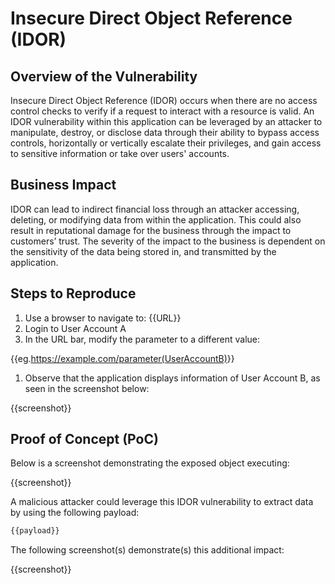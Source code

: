 # Insecure Direct Object Reference (IDOR)

## Overview of the Vulnerability

Insecure Direct Object Reference (IDOR) occurs when there are no access control checks to verify if a request to interact with a resource is valid. An IDOR vulnerability within this application can be leveraged by an attacker to manipulate, destroy, or disclose data through their ability to bypass access controls, horizontally or vertically escalate their privileges, and gain access to sensitive information or take over users' accounts.

## Business Impact

IDOR can lead to indirect financial loss through an attacker accessing, deleting, or modifying data from within the application. This could also result in reputational damage for the business through the impact to customers’ trust. The severity of the impact to the business is dependent on the sensitivity of the data being stored in, and transmitted by the application.

## Steps to Reproduce

1. Use a browser to navigate to: {{URL}}
1. Login to User Account A
1. In the URL bar, modify the parameter to a different value:

{{eg.<https://example.com/parameter(UserAccountB)>}}

1. Observe that the application displays information of User Account B, as seen in the screenshot below:  

{{screenshot}}

## Proof of Concept (PoC)

Below is a screenshot demonstrating the exposed object executing:

{{screenshot}}

A malicious attacker could leverage this IDOR vulnerability to extract data by using the following payload:  
  
``` bash
{{payload}}
```

The following screenshot(s) demonstrate(s) this additional impact:

{{screenshot}}
